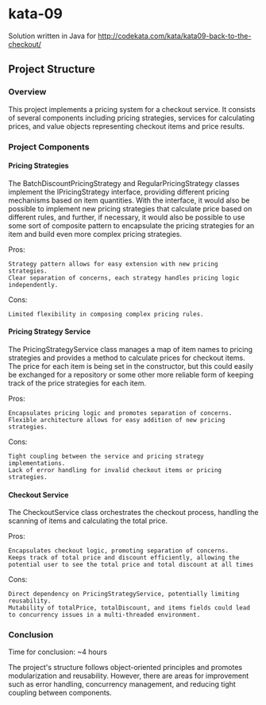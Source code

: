 # kata-09

Solution written in Java for http://codekata.com/kata/kata09-back-to-the-checkout/

<h2>Project Structure</h2>

<h3>Overview</h3>

This project implements a pricing system for a checkout service. It consists of several components including pricing
strategies, services for calculating prices, and value objects representing checkout items and price results.

<h3>Project Components</h3>

<h4>Pricing Strategies</h4>

The BatchDiscountPricingStrategy and RegularPricingStrategy classes implement the IPricingStrategy interface, providing
different pricing mechanisms based on item quantities. With the interface, it would also be possible to implement new
pricing strategies that calculate price based on different rules, and further, if necessary, it would also be possible
to use some sort of composite pattern to encapsulate the pricing strategies for an item and build even more complex
pricing strategies.

Pros:

    Strategy pattern allows for easy extension with new pricing strategies.
    Clear separation of concerns, each strategy handles pricing logic independently.

Cons:

    Limited flexibility in composing complex pricing rules.

<h4>Pricing Strategy Service</h4>

The PricingStrategyService class manages a map of item names to pricing strategies and provides a method to calculate
prices for checkout items. The price for each item is being set in the constructor, but this could easily be exchanged
for a repository or some other more reliable form of keeping track of the price strategies for each item.

Pros:

    Encapsulates pricing logic and promotes separation of concerns.
    Flexible architecture allows for easy addition of new pricing strategies.

Cons:

    Tight coupling between the service and pricing strategy implementations.
    Lack of error handling for invalid checkout items or pricing strategies.

<h4>Checkout Service</h4>

The CheckoutService class orchestrates the checkout process, handling the scanning of items and calculating the total
price.

Pros:

    Encapsulates checkout logic, promoting separation of concerns.
    Keeps track of total price and discount efficiently, allowing the potential user to see the total price and total discount at all times

Cons:

    Direct dependency on PricingStrategyService, potentially limiting reusability.
    Mutability of totalPrice, totalDiscount, and items fields could lead to concurrency issues in a multi-threaded environment.

<h3>Conclusion</h3>

Time for conclusion: ~4 hours

The project's structure follows object-oriented principles and promotes modularization and reusability. However, there
are areas for improvement such as error handling, concurrency management, and reducing tight coupling between
components.
